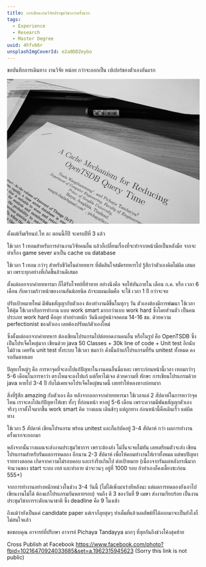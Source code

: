 ```yaml
---
title: การเขียนงานวิจัยประชุมวิชาการครั้งแรก
tags:
  - Experience
  - Research
  - Master Degree
uuid: 4hfvb6r
unsplashImgCoverId: e2a0DDZeyGo
---
```


ขอบันทึกการเดินทาง งานวิจัย หน่อย กว่าจะออกเป็น เปเปอร์ของตัวเองอันแรก

![my paper](my-paper.jpg)

ตั้งแต่เริ่มเรียนป.โท ละ ตอนนี้ก็ปี จะครบปีที่ 3 แล้ว

ใช้เวลา 1 เทอมสำหรับการอ่านงานวิจัยคนอื่น แล้วก็เปลี่ยนเรื่องที่จะทำจากหน้ามือเป็นหลังมือ จากจะทำเรื่อง game sever มาเป็น cache บน database

ใช้เวลา 1 เทอม กว่าๆ สำหรับชีวิตในค่ายทหาร ที่ตัดสินใจสมัครทหารไป รู้สึกว่าตัวเองคิดไม่ผิด เสมอมา เพราะทุกอย่างที่เกิดขึ้นล้วนดีเสมอ

ตั้งแต่ออกจากค่ายทหารมา ก็ได้รับโจทย์ที่ท้าทาย อย่างนึงคือ จบให้ทันภายใน เดือน ก.ค. หรือ เวลา 6 เดือน กับความก้าวหน้าของงานอันน้อยนิด ถ้าจะแผนเดิมคือ จะใช้ เวลา 1 ปี กว่าจะจบ

ปรับเป้าหมายใหม่ มีพันธสัญญากับตัวเอง ต้องทำงานดีขึ้นในทุกๆ วัน ตัวเองต้องมีการพํฒนา ใช้เวลาให้คุ้ม ใช้เวลากับการทำงาน แบบ work smart มากกว่าแบบ work hard ซึ่งโดยส่วนตัว เป็นคนประเภท work hard คือลุย ทำอย่างหนัก วันนึงอยู่หน้าจอคอม 14-16 ชม. ด้วยความ perfectionist ของตัวเอง เลยต้องปรับแก้ตัวเองใหม่

ซึ่งตั้งแต่ออกจากค่ายทหาร ต้องเขียนโปรแกรมไปต่อยอดงานคนอื่น หรือในรูป คือ OpenTSDB ซึ่งเป็นโปรเจ็คใหญ่มาก เขียนด้วย java 50 Classes + 30k line of code + Unit test อีกนับไม่ถ้วน เคยรัน unit test ทั้งระบบ ใช้เวลา ชมกว่า ดังนั้นถ้าแก้โปรแกรมที่รัน unitest ทั้งหมด คงรอกันตายเลย

ปัญหาใหญ่ๆ คือ การหาจุดที่จะลงไปแก้ปัญหาในงานคนอื่นนี่แหละ เพราะก่อนหน้านี้เวลา เทอมกว่าๆ 5-6 เดือนในการหาว่า ตรงไหนจะลงไปแก้ แต่ก็หาไม่เจอ ด้วยความที่ ทักษะ การเขียนโปรแกรมด้วย java หายไป 3-4 ปี กับไม่เคยเจอโปรเจ็คใหญ่ขนาดนี้ เลยทำให้หลงทางบ่อยมาก

สิ่งที่รู้สึก amazing กับตัวเอง คือ หลังจากออกจากค่ายทหารมา ใช้เวลาแค่ 2 สัปดาห์ในการหาว่าจุดไหน เราจะลงไปแก้ปัญหาให้เขา ทั้งๆ ที่ก่อนหน้า หาอยู่ 5-6 เดือน เพราะความมีพันธสัญญาตัวเองจริงๆ เราตั้งใจมากขึ้น work smart คิด วางแผน เดินช้าๆ แต่ถูกทาง ก่อนหน้านี้คือเดินเร็ว แต่ผิดทาง

ใช้เวลา 5 สัปดาห์ เขียนโปรแกรม พร้อม unitest และก็แก้บัคอยู้ 3-4 สัปดาห์ กว่า ผลการทำงานครั้งแรกจะออกมา

หลังจากนั้นวางแผนจะส่งงานประชุมวิชาการ เพราะต้องส่ง ไม่งั้นจะจบไม่ทัน เลยเตรียมตัวจะส่ง เขียนโปรแกรมสำหรับรันผลการทดลอง อีกนาน 2-3 สัปดาห์ เพื่อให้คอมทำงานให้เราทั้งหมด แต่พบปัญหารายทางตลอด เกิดจากความไม่รอบคอบ และเร่งรีบเกินไป ต่อเป้าหมาย (เนื่องจากรันผลหลังกรณีมาก จำนวนของ start ระบบ เทส และทำลาย น่าจะวนๆ อยู่ที่ 1000 รอบ ถ้าทำเองก็คงเดี้ยงซะก่อน 555+)

จากการทำงานอย่างหนักหน่วงในช่วง 3-4 วันนี้ (ไม่ได้เพิ่งมาเร่งทีหลังนะ แต่ผลการทดลองยังเอาไปเขียนงานไม่ได้ ต้องแก้โปรแกรมกันหลายรอบ) จนถึง ตี 3 ของวันที่ 9 เมษา ส่งงานเรียบร้อย เป็นงานประชุมวิชาการระดับนานาชาติ ซึ่ง deadline คือ 9 โมงเช้า

ถึงแม้ว่ายังเป็นแค่ candidate paper แต่เราก็ลุยสุดๆ ทำเต็มที่แล้วผลลัพธ์ที่ได้ออกมาจะเป็นยังไงก็ไม่สนใจแล้ว

ขอขอบคุณ อาจารย์ที่ปรึกษา อาจารย์ Pichaya Tandayya มากๆ ที่ลุยกันถึงช่วงโค้งสุดท้าย

Cross Publish at Facebook <https://www.facebook.com/photo?fbid=10216470924033685&set=a.1962315945623> (Sorry this link is not public)


